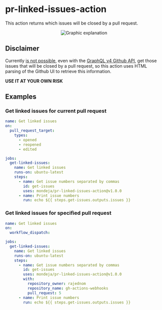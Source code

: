 # pr-linked-issues-action

This action returns which issues will be closed by a pull request.

<p align="center">
  <img src="https://raw.githubusercontent.com/mondeja/pr-linked-issues-action/master/graphic-explanation.png" alt="Graphic explanation"></a>
</p>

## Disclaimer

Currently [is not possible][support-ref-closed-issues], even with the
[GraphQL v4 Github API][graphql-api], get those issues that will be closed by a
pull request, so this action uses HTML parsing of the Github UI to retrieve
this information.

**USE IT AT YOUR OWN RISK**

## Examples

### Get linked issues for current pull request

```yaml
name: Get linked issues
on:
  pull_request_target:
    types:
      - opened
      - reopened
      - edited

jobs:
  get-linked-issues:
    name: Get linked issues
    runs-on: ubuntu-latest
    steps:
      - name: Get issue numbers separated by commas
        id: get-issues
        uses: mondeja/pr-linked-issues-action@v1.0.0
      - name: Print issue numbers
        run: echo ${{ steps.get-issues.outputs.issues }}
```

### Get linked issues for specified pull request

```yaml
name: Get linked issues
on:
  workflow_dispatch:

jobs:
  get-linked-issues:
    name: Get linked issues
    runs-on: ubuntu-latest
    steps:
      - name: Get issue numbers separated by commas
        id: get-issues
        uses: mondeja/pr-linked-issues-action@v1.0.0
        with:
          repository_owner: rajednom
          repository_name: gh-actions-webhooks
          pull_request: 5
      - name: Print issue numbers
        run: echo ${{ steps.get-issues.outputs.issues }}
```

[support-ref-closed-issues]: https://github.community/t/support-for-discovering-referenced-and-to-be-closed-issues-from-a-pr/14354/4
[graphql-api]: https://docs.github.com/en/graphql
